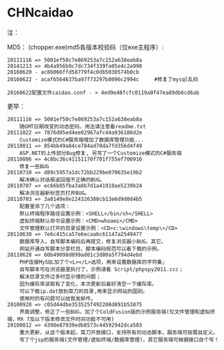 # CHNcaidao

注：

MD5：
(chopper.exe)md5各版本校验码（仅exe主程序）: 

	20111116 => 5001ef50c7e869253a7c152a638eab8a
	20141213 => 4b4a956b9c7dc734f339fa05e4c2a990
	20160620 - ac86066ffd58779f4c0db5030574b0cb
	20160622 - acaf6564637ba97f73297b0096c2994c 	#修复了mysql乱码
	
	20160622配置文件caidao.conf - > 4ed9e48fcfc0119a0f47ea89db6cd6ab

更早：

	20111116 => 5001ef50c7e869253a7c152a638eab8a
		随GMT日期改变的动态密码，用法请注意看readme.txt
	20111022 => 7876d05ed4ee02967afc44a936186d2e
		Customize模式的C#服务端增加了数据库管理功能...
	20110811 => 854bb49a84ce784ad70da7fd356d4f49
		ASP.NET的上传部分Bug修复, 另写了一个Customize模式的C#服务端
	20110806 => 4c8bc36c41151170f701f755ef700916
		修复一些BUG
	20110710 => d89c5957a1dc72bb229be070635e19b2
		解决确认对话框返回值不正确的BUG。
	20110707 => ec66b85fba3a8b7d1a41910ae5239b24
		解决浏览器新标签页打开BUG。
	20110703 => 3a8140e8e124326388cb13e6d9d0d4b5
		配置里添了几个选项：
		默认终端程序路径设置示例：<SHELL>/bin/sh</SHELL>
		虚拟终端默认命令设置示例：<CMD>whoami</CMD>
		文件管理默认打开的目录设置示例：<CD>c:\windows\temp\</CD>
	20110630 => 7e6c415ca57e6ecaa6c61147a2549477
		数据库导入，自写脚本编码后再提交，修复浏览器小BUG，其它。
		网站开通自写脚本分享栏目，脚本编码规范可以看下载的示例。
	20110628 => 60b49098d099ad01c3d80a5f794d4ebd
		PHP连接MySQL加了个<L></L>选项，用来设置数据库的字符集;
		自写脚本可在浏览器里执行了，示例请看 Script/phpspy2011.ccc；
		解决目录文件过多时显示慢的问题；
		因为缓存库读取有了变化，本次更新后最好清空一下缓存库。
		可以下载ip.dat放到菜刀的目录,用来显示网站的国别。
		使用时的有问题可以给我发邮件。
	20100928 => c05d44dbe353525f492208d891b53875
		界面调整，修正了一些BUG，加了个ColdFusion版的示例服务端(仅文件管理和虚拟终端，MX 7及以下版本修改文件时间功能不可用)
	20100812 => 4398e87939edb8573c44592942dca503
		重大更新，从这个版本起，菜刀开放接口，支持所有的动态脚本，服务端可按需自定义。
		写了个jsp的服务端(文件管理/虚拟终端/数据库管理)，其它服务端可根据接口自个写！


